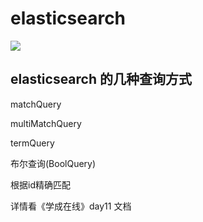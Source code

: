 # elasticsearch

![](image/Xnip2019-02-17_18-06-58.png)

## elasticsearch 的几种查询方式

matchQuery

multiMatchQuery

termQuery

布尔查询(BoolQuery)

根据id精确匹配

详情看《学成在线》day11 文档